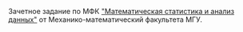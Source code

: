 Зачетное задание по МФК ["Математическая статистика и анализ данных"](https://lk.msu.ru/course/view?id=2969) от Механико-математический факультета МГУ.